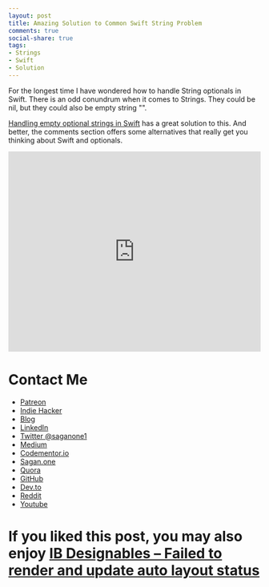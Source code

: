 ```yaml
---
layout: post
title: Amazing Solution to Common Swift String Problem
comments: true
social-share: true
tags:
- Strings
- Swift
- Solution
---
```


For the longest time I have wondered how to handle String optionals in Swift.  There is an odd conundrum when it comes to Strings.  They could be nil, but they could also be empty string "".

[Handling empty optional strings in Swift](https://medium.com/ios-os-x-development/handling-empty-optional-strings-in-swift-ba77ef627d74?ref=mailist) has a great solution to this.  And better, the comments section offers some alternatives that really get you thinking about Swift and optionals.

<iframe src="https://upscri.be/99b881?as_embed" height="400" frameborder="0" style="width:100%;max-width:800px;margin:0 auto;"></iframe>

# Contact Me
* [Patreon](https://www.patreon.com/saganone)
* [Indie Hacker](https://www.indiehackers.com/bbookman)
* [Blog](http://bbookman.github.io)
* [LinkedIn](http://linkedin.com/in/brucebookman)
* [Twitter @saganone1](https://twitter.com/saganone1)
* [Medium](https://medium.com/adventures-in-ios-mobile-app-development)
* [Codementor.io](https://www.codementor.io/bbookman)
* [Sagan.one](http://sagan.one)
* [Quora](https://saganone.quora.com/)
* [GitHub](https://github.com/bbookman)
* [Dev.to](https://dev.to/bbookman)
* [Reddit](https://www.reddit.com/user/Bbookman)
* [Youtube](https://www.youtube.com/channel/UCERHLEbt6fipRMiPRR4u3SQ)


# If you liked this post, you may also enjoy [IB Designables – Failed to render and update auto layout status](https://bbookman.github.io/why-didn-t-i-know-about-zamzamkit-before-omg-this-is-great/)
